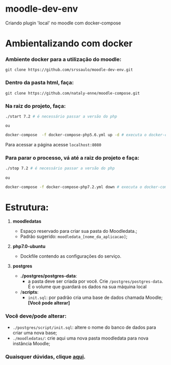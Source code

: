 # moodle-dev-env
Criando plugin 'local' no moodle com docker-compose


# Ambientalizando com docker

### Ambiente docker para a utilização do moodle:
```git
git clone https://github.com/srssaulo/moodle-dev-env.git
```

### Dentro da pasta html, faça:
```git
git clone https://github.com/nataly-enne/moodle-compose.git
```

### Na raiz do projeto, faça:
```bash
./start 7.2 # é necessário passar a versão do php

ou

docker-compose  -f docker-compose-php5.6.yml up -d # executa o docker-compose.yml
```

Para acessar a página acesse `localhost:8080`

### Para parar o processo, vá até a raiz do projeto e faça:
```bash
./stop 7.2 # é necessário passar a versão do php
      
ou

docker-compose -f docker-compose-php7.2.yml down # executa o docker-compose.yml
```   

# Estrutura:
1. **moodledatas** 
    * Espaço reservado para criar sua pasta do Moodledata.;
    * Padrão sugerido: `moodledata_[nome_da_aplicacao]`;
    
2. **php7.0-ubuntu**
    * Dockfile contendo as configurações do serviço.    

3. **postgres**
    * **./postgres/postgres-data**: 
      * a pasta deve ser criada por você. Crie `/postgres/postgres-data`. É o volume que guardará    os dados na sua máquina local
    * /**scripts**: 
        * `init.sql`: por padrão cria uma base de dados chamada Moodle; **[Você pode alterar]**

### Você deve/pode alterar:

* `./postgres/script/init.sql`: altere o nome do banco de dados para criar uma nova base;
* `./moodledatas/`: crie aqui uma nova pasta moodledata para nova instância Moodle;

### Quaisquer dúvidas, clique [aqui](https://github.com/srssaulo/moodle-dev-env/blob/master/README.md).

